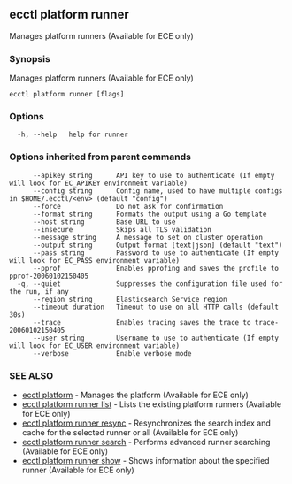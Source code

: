 ## ecctl platform runner

Manages platform runners (Available for ECE only)

### Synopsis

Manages platform runners (Available for ECE only)

```
ecctl platform runner [flags]
```

### Options

```
  -h, --help   help for runner
```

### Options inherited from parent commands

```
      --apikey string      API key to use to authenticate (If empty will look for EC_APIKEY environment variable)
      --config string      Config name, used to have multiple configs in $HOME/.ecctl/<env> (default "config")
      --force              Do not ask for confirmation
      --format string      Formats the output using a Go template
      --host string        Base URL to use
      --insecure           Skips all TLS validation
      --message string     A message to set on cluster operation
      --output string      Output format [text|json] (default "text")
      --pass string        Password to use to authenticate (If empty will look for EC_PASS environment variable)
      --pprof              Enables pprofing and saves the profile to pprof-20060102150405
  -q, --quiet              Suppresses the configuration file used for the run, if any
      --region string      Elasticsearch Service region
      --timeout duration   Timeout to use on all HTTP calls (default 30s)
      --trace              Enables tracing saves the trace to trace-20060102150405
      --user string        Username to use to authenticate (If empty will look for EC_USER environment variable)
      --verbose            Enable verbose mode
```

### SEE ALSO

* [ecctl platform](ecctl_platform.md)	 - Manages the platform (Available for ECE only)
* [ecctl platform runner list](ecctl_platform_runner_list.md)	 - Lists the existing platform runners (Available for ECE only)
* [ecctl platform runner resync](ecctl_platform_runner_resync.md)	 - Resynchronizes the search index and cache for the selected runner or all (Available for ECE only)
* [ecctl platform runner search](ecctl_platform_runner_search.md)	 - Performs advanced runner searching (Available for ECE only)
* [ecctl platform runner show](ecctl_platform_runner_show.md)	 - Shows information about the specified runner (Available for ECE only)

